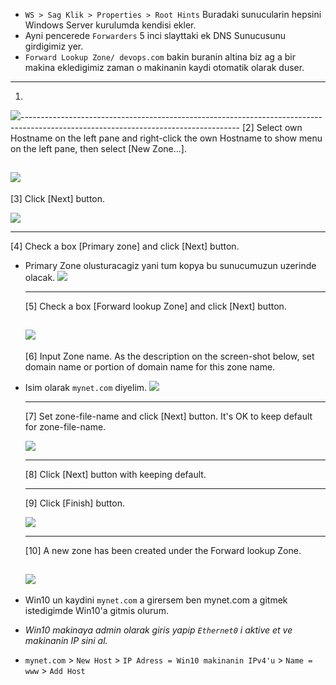 

- `WS > Sag Klik > Properties > Root Hints` Buradaki sunucularin hepsini Windows Server kurulumda kendisi ekler.
- Ayni pencerede `Forwarders` 5 inci slayttaki ek DNS Sunucusunu girdigimiz yer.
- `Forward Lookup Zone/ devops.com` bakin buranin altina biz ag a bir makina ekledigimiz zaman o makinanin kaydi otomatik olarak duser.

---------------------------------------------------
1.
  ![](./Windows%20Server%202012%20R2%20_%20DNS%20Server%20_%20Add%20Forward%20lookup%20Zone%20_%20Server%20World_files/12.png)------------------------------------------------------------------------------------------------------------------------------------
  \[2\]   Select own Hostname on the left pane and right-click the own Hostname to show menu on the left pane, then select \[New Zone\...\].

  ![](./Windows%20Server%202012%20R2%20_%20DNS%20Server%20_%20Add%20Forward%20lookup%20Zone%20_%20Server%20World_files/13.png)
  -------------------------------
  \[3\]   Click \[Next\] button.

  ![](./Windows%20Server%202012%20R2%20_%20DNS%20Server%20_%20Add%20Forward%20lookup%20Zone%20_%20Server%20World_files/14.png)

  ----------------------------------------------------------------
  \[4\]   Check a box \[Primary zone\] and click \[Next\] button.
- Primary Zone olusturacagiz yani tum kopya bu sunucumuzun uzerinde olacak.
  ![](./Windows%20Server%202012%20R2%20_%20DNS%20Server%20_%20Add%20Forward%20lookup%20Zone%20_%20Server%20World_files/15.png)

  -----------------------------------------------------------------------
  \[5\]   Check a box \[Forward lookup Zone\] and click \[Next\] button.
 
  ![](./Windows%20Server%202012%20R2%20_%20DNS%20Server%20_%20Add%20Forward%20lookup%20Zone%20_%20Server%20World_files/16.png)
  ------------------------------------------------------------------------------------------------------------------------------------
  \[6\]   Input Zone name. As the description on the screen-shot below, set domain name or portion of domain name for this zone name.
- Isim olarak `mynet.com` diyelim.
  ![](./Windows%20Server%202012%20R2%20_%20DNS%20Server%20_%20Add%20Forward%20lookup%20Zone%20_%20Server%20World_files/17.png)

  ---------------------------------------------------------------------------------------------------
  \[7\]   Set zone-file-name and click \[Next\] button. It\'s OK to keep default for zone-file-name.

  ![](./Windows%20Server%202012%20R2%20_%20DNS%20Server%20_%20Add%20Forward%20lookup%20Zone%20_%20Server%20World_files/18.png)

  ----------------------------------------------------
  \[8\]   Click \[Next\] button with keeping default.

  ---------------------------------------------------------
  \[9\]   Click \[Finish\] button.

  ![](./Windows%20Server%202012%20R2%20_%20DNS%20Server%20_%20Add%20Forward%20lookup%20Zone%20_%20Server%20World_files/20.png)

  --------------------------------------------------------------------
  \[10\]   A new zone has been created under the Forward lookup Zone.
 
  ![](./Windows%20Server%202012%20R2%20_%20DNS%20Server%20_%20Add%20Forward%20lookup%20Zone%20_%20Server%20World_files/21.png)
  ----------------------------------------------------------------------------------------------------------------------------------------

- Win10 un kaydini `mynet.com` a girersem ben mynet.com a gitmek istedigimde Win10'a gitmis olurum.
- *Win10 makinaya admin olarak giris yapip `Ethernet0` i aktive et ve makinanin IP sini al.*
- `mynet.com` > `New Host` > `IP Adress = Win10 makinanin IPv4'u` > `Name = www` > `Add Host`
